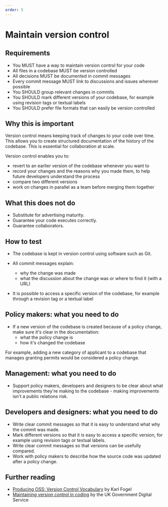 ```yaml
---
order: 5
---
```


# Maintain version control

## Requirements

* You MUST have a way to maintain version control for your code
* All files in a codebase MUST be version controlled
* All decisions MUST be documented in commit messages
* Every commit message MUST link to discussions and issues wherever possible
* You SHOULD group relevant changes in commits
* You SHOULD mark different versions of your codebase, for example using revision tags or textual labels
* You SHOULD prefer file formats that can easily be version controlled

## Why this is important

Version control means keeping track of changes to your code over time. This allows you to create structured documentation of the history of the codebase. This is essential for collaboration at scale.

Version control enables you to:

* revert to an earlier version of the codebase whenever you want to
* record your changes and the reasons why you made them, to help future developers understand the process
* compare two different versions
* work on changes in parallel as a team before merging them together

## What this does not do
* Substitute for advertising maturity.
* Guarantee your code executes correctly.
* Guarantee collaborators.

## How to test

* The codebase is kept in version control using software such as Git.

* All commit messages explain:
  * why the change was made
  * what the discussion about the change was or where to find it (with a URL)
* It is possible to access a specific version of the codebase, for example through a revision tag or a textual label

## Policy makers: what you need to do
* If a new version of the codebase is created because of a policy change, make sure it's clear in the documentation:
  * what the policy change is
  * how it's changed the codebase

For example, adding a new category of applicant to a codebase that manages granting permits would be considered a policy change.

## Management: what you need to do
* Support policy makers, developers and designers to be clear about what improvements they're making to the codebase - making improvements isn't a public relations risk.

## Developers and designers: what you need to do
* Write clear commit messages so that it is easy to understand what why the commit was made.
* Mark different versions so that it is easy to access a specific version, for example using revision tags or textual labels.
* Write clear commit messages so that versions can be usefully compared.
* Work with policy makers to describe how the source code was updated after a policy change.

## Further reading

* [Producing OSS: Version Control Vocabulary](https://producingoss.com/en/vc.html#vc-vocabulary) by Karl Fogel
* [Maintaining version control in coding](https://www.gov.uk/service-manual/technology/maintaining-version-control-in-coding) by the UK Government Digital Service
